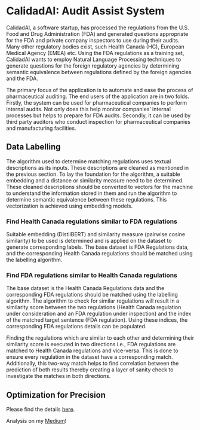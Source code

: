 # CalidadAI: Audit Assist System

CalidadAI, a software startup, has processed the regulations from the U.S. Food and Drug Administration (FDA) and generated questions appropriate for the FDA and private company inspectors to use during their audits. Many other regulatory bodies exist, such Health Canada (HC), European Medical Agency (EMEA) etc. Using the FDA regulations as a training set, CalidadAI wants to employ Natural Language Processing techniques to generate questions for the foreign regulatory agencies by determining semantic equivalence between regulations defined by the foreign agencies and the FDA.

The primary focus of the application is to automate and ease the process of pharmaceutical auditing. The end users of the application are in two folds. Firstly, the system can be used for pharmaceutical companies to perform internal audits. Not only does this help monitor companies’ internal processes but helps to prepare for FDA audits. Secondly, it can be used by third party auditors who conduct inspection for pharmaceutical companies and manufacturing facilities.

## Data Labelling
The algorithm used to determine matching regulations uses textual descriptions as its inputs. These descriptions are cleaned as mentioned in the previous section. To lay the foundation for the algorithm, a suitable embedding and a distance or similarity measure need to be determined. These cleaned descriptions should be converted to vectors for the machine to understand the information stored in them and run the algorithm to determine semantic equivalence between these regulations. This vectorization is achieved using embedding models.

### Find Health Canada regulations similar to FDA regulations
Suitable embedding (DistilBERT) and similarity measure (pairwise cosine similarity) to be used is determined and is applied on the dataset to generate corresponding labels. The base dataset is FDA Regulations data, and the corresponding Health Canada regulations should be matched using the labelling algorithm.

### Find FDA regulations similar to Health Canada regulations
The base dataset is the Health Canada Regulations data and the corresponding FDA regulations should be matched using the labelling algorithm. The algorithm to check for similar regulations will result in a similarity score between the two regulations (Health Canada regulation under consideration and an FDA regulation under inspection) and the index of the matched target sentence (FDA regulation). Using these indices, the corresponding FDA regulations details can be populated.

Finding the regulations which are similar to each other and determining their similarity score is executed in two directions i.e., FDA regulations are matched to Health Canada regulations and vice-versa. This is done to ensure every regulation in the dataset have a corresponding match. Additionally, this two-way match helps to find correlation between the prediction of both results thereby creating a layer of sanity check to investigate the matches in both directions.

## Optimization for Precision
Please find the details [here].


Analysis on my [Medium]!

[Medium]:https://sheetalkalburgi.medium.com/
[here]: https://github.com/sheetalkalburgi/optimising-for-precision
